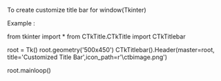 To create customize title bar for window(Tkinter)

Example :

from tkinter import *
from CTkTitle.CTkTitle import CTkTitlebar

root = Tk()
root.geometry('500x450')
CTkTitlebar().Header(master=root, title='Customized Title Bar',icon_path=r'\ctbimage.png')

root.mainloop()